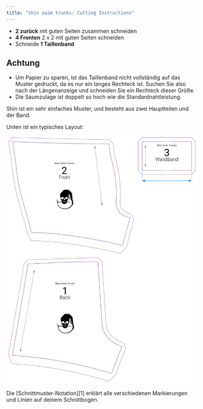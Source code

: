 ```yaml
---
title: "Shin swim trunks: Cutting Instructions"
---
```


- **2 zurück** mit guten Seiten zusammen schneiden
- **4 Fronten** 2 x 2 mit guten Seiten schneiden
- Schneide **1 Taillenband**

## Achtung

- Um Papier zu sparen, ist das Taillenband nicht vollständig auf das Muster gedruckt, da es nur ein langes Rechteck ist. Suchen Sie also nach der Längenanzeige und schneiden Sie ein Rechteck dieser Größe.
- Die Saumzulage ist doppelt so hoch wie die Standardnahtleistung.

Shin ist ein sehr einfaches Muster, und besteht aus zwei Hauptteilen und der Band.

Unten ist ein typisches Layout:

![Ein typischer Shin-Entwurf](layout.svg)

<Tip>

Die [Schnittmuster-Notation][1] erklärt alle verschiedenen Markierungen und Linien auf deinem Schnittbogen.

</Tip>
